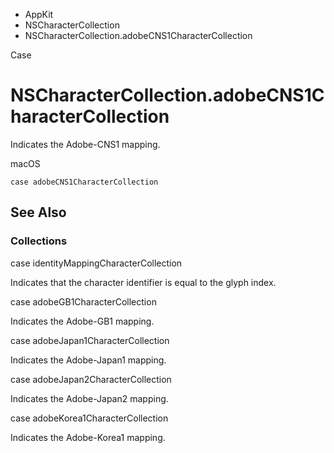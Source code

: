 

- AppKit
- NSCharacterCollection
-  NSCharacterCollection.adobeCNS1CharacterCollection 

Case

# NSCharacterCollection.adobeCNS1CharacterCollection

Indicates the Adobe-CNS1 mapping.

macOS

``` source
case adobeCNS1CharacterCollection
```

## See Also

### Collections

case identityMappingCharacterCollection

Indicates that the character identifier is equal to the glyph index.

case adobeGB1CharacterCollection

Indicates the Adobe-GB1 mapping.

case adobeJapan1CharacterCollection

Indicates the Adobe-Japan1 mapping.

case adobeJapan2CharacterCollection

Indicates the Adobe-Japan2 mapping.

case adobeKorea1CharacterCollection

Indicates the Adobe-Korea1 mapping.

